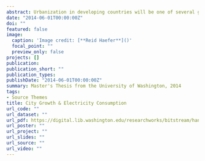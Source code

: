 ```yaml
---
abstract: Urbanization in developing countries will be one of several global processes that define the 21st century. The ramifications of hundreds of millions of rural citizens transitioning to urban lifestyles are multifold and highly uncertain. The state of the global climate is one particularly dubious outcome of this process, due to the expected rises in energy consumption that accompany urbanization. Still, the subsequent socioenvironmental impacts of 21st century urbanization are reliant upon decisions made by planners and policy-makers at the local level regarding the characteristics of both growing cities and newly created ones. This thesis attempts to engender a better understanding of the relationship between common characteristics of cities and their resulting energy consumption by comparing two cities from distinct contexts. I employ a longitudinal, mixed-methods approach to analyze data for Seattle in the United States and Chandigarh in India to discern similarities and differences between both cities regarding population size, density, urban form, electricity consumption, and climate over time. In contrast to a strictly quantitative approach, I employed a mixed method research design in order to take advantage of qualitative data obtained through field observations in both cities. The result is a thorough assessment of the relationship between city growth and energy use among two cities characterized by dissimilar geographical and socioeconomic settings. The analysis and discussion yielded several notable findings. In both cities the residential sector is the predominant categorical user of electricity, though recent growth trajectories differ. The urbanization process that is currently occurring in Chandigarh appears quite unique compared to what has ever occurred in Seattle. Climate change will impact electricity use in each city but the outcomes will differ due to geographical differences. It is possible and useful to compared seemingly matchless cities, though there are numerous methodological impediments to such a process. These findings indicate the need for mixed method research approaches that bolster quantitative analysis and contribute to a unified science of urbanization. [link to paper](https://digital.lib.washington.edu/researchworks/bitstream/handle/1773/26844/Haefer_washington_0250O_13344.pdf?sequence=1&isAllowed=y)
date: "2014-06-01T00:00:00Z"
doi: ""
featured: false
image:
  caption: 'Image credit: [**Reid Haefer**]()'
  focal_point: ""
  preview_only: false
projects: []
publication: 
publication_short: ""
publication_types:
publishDate: "2014-06-01T00:00:00Z"
summary: Master's Thesis from the University of Washington, 2014
tags:
- Source Themes
title: City Growth & Electricity Consumption
url_code: ""
url_dataset: ""
url_pdf: https://digital.lib.washington.edu/researchworks/bitstream/handle/1773/26844/Haefer_washington_0250O_13344.pdf?sequence=1&isAllowed=y
url_poster: ""
url_project: ""
url_slides: ""
url_source: ""
url_video: ""
---
```



